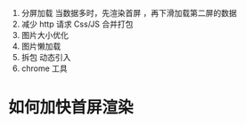1. 分屏加载
   当数据多时，先渲染首屏 ，再下滑加载第二屏的数据
2. 减少 http 请求
   Css/JS 合并打包
3. 图片大小优化
4. 图片懒加载
5. 拆包
   动态引入
6. chrome 工具

# 如何加快首屏渲染
